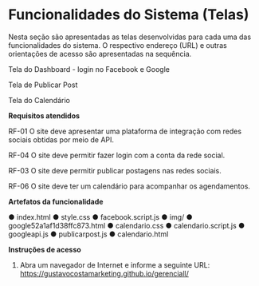# Funcionalidades do Sistema (Telas) 

Nesta seção são apresentadas as telas desenvolvidas para cada uma das funcionalidades do sistema. O respectivo endereço (URL) e outras orientações de acesso são apresentadas na sequência. 

Tela do Dashboard - login no Facebook e Google

Tela de Publicar Post 

Tela do Calendário 

**Requisitos atendidos** 

RF-01 O site deve apresentar uma plataforma de integração com redes sociais obtidas por meio de API. 

RF-04 O site deve permitir fazer login com a conta da rede social.

RF-03 O site deve permitir publicar postagens nas redes sociais.

RF-06 O site deve ter um calendário para acompanhar os agendamentos.

**Artefatos da funcionalidade** 

● index.html 
● style.css 
● facebook.script.js 
● img/ 
● google52a1af1d38ffc873.html 
● calendario.css 
● calendario.script.js 
● googleapi.js 
● publicarpost.js 
● calendario.html

**Instruções de acesso**

1. Abra um navegador de Internet e informe a seguinte URL:  https://gustavocostamarketing.github.io/gerenciall/ 

